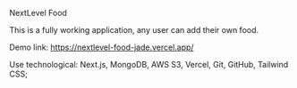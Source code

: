 NextLevel Food

This is a fully working application, any user can add their own food.

Demo link: https://nextlevel-food-jade.vercel.app/

Use technological: Next.js, MongoDB, AWS S3, Vercel, Git, GitHub, Tailwind CSS;
